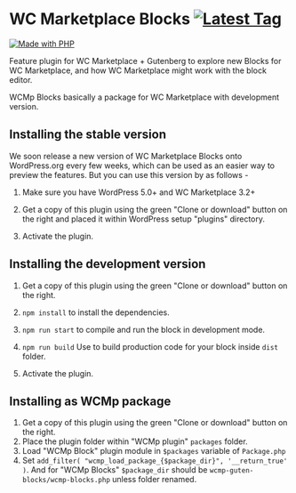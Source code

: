 # WC Marketplace Blocks [![Latest Tag](https://img.shields.io/github/tag/wcmarketplace/wcmp-guten-blocks.svg?style=flat&label=Latest%20Tag)](https://github.com/wcmarketplace/wcmp-guten-blocks/releases)

[![Made with PHP](https://img.shields.io/badge/Made%20with-PHP-blue.svg?style=for-the-badge)](https://wc-marketplace.com)

Feature plugin for WC Marketplace + Gutenberg to explore new Blocks for WC Marketplace, and how WC Marketplace might work with the block editor.

WCMp Blocks basically a package for WC Marketplace with development version.

## Installing the stable version

We soon release a new version of WC Marketplace Blocks onto WordPress.org every few weeks, which can be used as an easier way to preview the features. But you can use this version by as follows -

1. Make sure you have WordPress 5.0+ and WC Marketplace 3.2+

2. Get a copy of this plugin using the green "Clone or download" button on the right and placed it within WordPress setup "plugins" directory.
3. Activate the plugin.

## Installing the development version

1. Get a copy of this plugin using the green "Clone or download" button on the right.

2. `npm install` to install the dependencies.

3. `npm run start` to compile and run the block in development mode.
4. `npm run build` Use to build production code for your block inside `dist` folder.
5. Activate the plugin.

## Installing as WCMp package

1. Get a copy of this plugin using the green "Clone or download" button on the right.
2. Place the plugin folder within "WCMp plugin" `packages` folder.
3. Load "WCMp Block" plugin module in `$packages` variable of `Package.php`
4. Set `add_filter( "wcmp_load_package_{$package_dir}", '__return_true' )`. And for "WCMp Blocks" `$package_dir` should be `wcmp-guten-blocks/wcmp-blocks.php` unless folder renamed.
